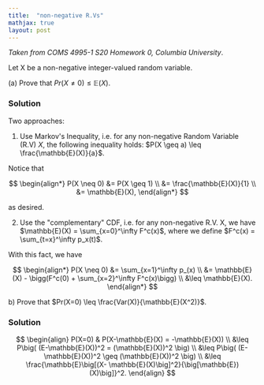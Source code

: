 ```yaml
---
title:  "non-negative R.Vs"
mathjax: true
layout: post
---
```


*Taken from COMS 4995-1 S20 Homework 0, Columbia University*. 

Let X be a non-negative integer-valued random variable.

(a) Prove that $Pr(X \neq 0) \leq \mathbb{E}(X)$.

### Solution

Two approaches:

1) Use Markov's Inequality, i.e. for any non-negative Random Variable (R.V) $X$, the following inequality holds: $P(X \geq a) \leq \frac{\mathbb{E}(X)}{a}$.

Notice that 

$$
\begin{align*}
P(X \neq 0) &= P(X \geq 1) \\
&= \frac{\mathbb{E}(X)}{1} \\
&= \mathbb{E}(X),
\end{align*}
$$

as desired. 


2) Use the "complementary" CDF, i.e. for any non-negative R.V. X, we have $\mathbb{E}(X) = \sum_{x=0}^\infty F^c(x)$, where we define $F^c(x) = \sum_{t=x}^\infty p_x(t)$.

With this fact, we have

$$
\begin{align*}
P(X \neq 0) &= \sum_{x=1}^\infty p_(x) \\
&= \mathbb{E}(X) - \bigg(F^c(0) + \sum_{x=2}^\infty F^c(x)\bigg) \\
&\leq \mathbb{E}(X).
\end{align*}
$$

b) Prove that $Pr(X=0) \leq \frac{Var(X)}{\mathbb{E}(X^2)}$.

### Solution

$$
\begin{align}
P(X=0) & P(X-\mathbb{E}(X) = -\mathbb{E}(X)) \\
&\leq P\big( (E-\mathbb{E}(X))^2 = (\mathbb{E}(X))^2 \big) \\
&\leq P\big( (E-\mathbb{E}(X))^2 \geq (\mathbb{E}(X))^2 \big) \\
&\leq \frac{\mathbb{E}\big[(X- \mathbb{E}(X)\big]^2}{\big[\mathbb{E})(X)\big]}^2.
\end{align}
$$
